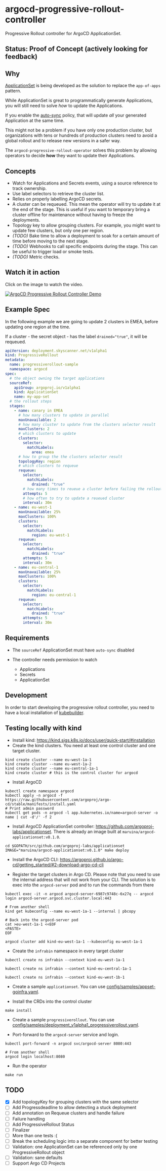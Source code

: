 # argocd-progressive-rollout-controller

Progressive Rollout controller for ArgoCD ApplicationSet.

## Status: Proof of Concept (actively looking for feedback)

## Why

[ApplicationSet](https://github.com/argoproj-labs/applicationset) is being developed as the solution to replace the `app-of-apps` pattern.

While ApplicationSet is great to programmatically generate Applications, you will still need to solve _how_ to update the Applications. 

If you enable the [auto-sync](https://argoproj.github.io/argo-cd/user-guide/auto_sync/) policy, that will update _all_ your generated Application at the same time.

This might not be a problem if you have only one production cluster, but organizations with tens or hundreds of production clusters need to avoid a global rollout and to release new versions in a safer way.

The `argocd-progressive-rollout-operator` solves this problem by allowing operators to decide **how** they want to update their Applications.

## Concepts

- Watch for Applications and Secrets events, using a source reference to track ownership.
- Use label selectors to retrieve the cluster list.
- Relies on properly labelling ArgoCD secrets.
- A cluster can be requeued. This mean the operator will try to update it at the end of the stage. This is useful if you want to temporary bring a cluster offline for maintenance without having to freeze the deployments.
- Topology key to allow grouping clusters. For example, you might want to update few clusters, but only one per region.
- _(TODO)_ Bake time to allow a deployment to soak for a certain amount of time before moving to the next stage.
- _(TODO)_ Webhooks to call specific endpoints during the stage. This can be useful to trigger load or smoke tests.
- _(TODO)_ Metric checks.

## Watch it in action

Click on the image to watch the video.

[![ArgoCD Progressive Rollout Controller Demo](http://img.youtube.com/vi/xoaemCbiqzo/0.jpg)](http://www.youtube.com/watch?v=xoaemCbiqzo "ArgoCD Progressive Rollout Controller Demo")

## Example Spec

In the following example we are going to update 2 clusters in EMEA, before updating one region at the time.

If a cluster - the secret object - has the label `drained="true"`, it will be requeued.

```yaml
apiVersion: deployment.skyscanner.net/v1alpha1
kind: ProgressiveRollout
metadata:
  name: progressiverollout-sample
  namespace: argocd
spec:
  # the object owning the target applications
  sourceRef:
    apiGroup: argoproj.io/v1alpha1
    kind: ApplicationSet
    name: my-app-set
  # the rollout steps
  stages:
    - name: canary in EMEA
      # how many clusters to update in parallel
      maxUnavailable: 2
      # how many cluster to update from the clusters selector result
      maxClusters: 2
      # which clusters to update
      clusters:
        selector:
          matchLabels:
            area: emea
      # how to group the the clusters selector result
      topologyKey: region
      # which clusters to requeue
      requeue:
        selector:
          matchLabels:
            drained: "true"
        # how many times to reueue a cluster before failing the rollout
        attempts: 5
        # how often to try to update a reueued cluster
        interval: 30m
    - name: eu-west-1
      maxUnavailable: 25%
      maxClusters: 100%
      clusters:
        selector:
          matchLabels:
            region: eu-west-1
      requeue:
        selector:
          matchLabels:
            drained: "true"
        attempts: 5
        interval: 30m
    - name: eu-central-1
      maxUnavailable: 25%
      maxClusters: 100%
      clusters:
        selector:
          matchLabels:
            region: eu-central-1
      requeue:
        selector:
          matchLabels:
            drained: "true"
        attempts: 5
        interval: 30m
```

## Requirements

- The `sourceRef` ApplicationSet must have `auto-sync` disabled
- The controller needs permission to watch
  
  - Applications
  - Secrets
  - ApplicationSet

## Development

In order to start developing the progressive rollout controller, you need to have a local installation of [kubebuilder](https://book.kubebuilder.io/quick-start.html#installation).

## Testing locally with kind

- Install kind: <https://kind.sigs.k8s.io/docs/user/quick-start/#installation>
- Create the kind clusters. You need at least one control cluster and one target cluster.

```console
kind create cluster --name eu-west-1a-1
kind create cluster --name eu-west-1a-2
kind create cluster --name eu-central-1a-1
kind create cluster # this is the control cluster for argocd
```

- Install ArgoCD

```console
kubectl create namespace argocd
kubectl apply -n argocd -f https://raw.githubusercontent.com/argoproj/argo-cd/stable/manifests/install.yaml
# Print admin password
kubectl get pods -n argocd -l app.kubernetes.io/name=argocd-server -o name | cut -d'/' -f 2
```

- Install ArgoCD ApplicationSet controller: <https://github.com/argoproj-labs/applicationset>. There is already an image built at `maruina/argocd-applicationset:v0.1.0`.

```console
cd $GOPATH/src/github.com/argoproj-labs/applicationset
IMAGE="maruina/argocd-applicationset:v0.1.0" make deploy
```

- Install the ArgoCD CLI: <https://argoproj.github.io/argo-cd/getting_started/#2-download-argo-cd-cli>

- Register the target clusters in Argo CD. Please note that you need to use the internal address that will not work from your CLI. The solution is to exec into the `argocd-server` pod and to run the commands from there

```console
kubectl exec -it -n argocd argocd-server-6987c9748c-6x27q -- argocd login argocd-server.argocd.svc.cluster.local:443

# From another shell
kind get kubeconfig --name eu-west-1a-1 --internal | pbcopy

# Back into the argocd-server pod
cat >eu-west-1a-1 <<EOF
<PASTE>
EOF

argocd cluster add kind-eu-west-1a-1 --kubeconfig eu-west-1a-1
```

- Create the `infrabin` namespace in every target cluster

```console
kubectl create ns infrabin --context kind-eu-west-1a-1

kubectl create ns infrabin --context kind-eu-central-1a-1

kubectl create ns infrabin --context kind-eu-west-1b-1
```

- Create a sample `applicationset`. You can use [config/samples/appset-goinfra.yaml](./config/samples/appset-goinfra.yaml).

- Install the CRDs into the control cluster

```console
make install
```

- Create a sample `progressiverollout`.  You can use [config/samples/deployment_v1alpha1_progressiverollout.yaml](./config/samples/deployment_v1alpha1_progressiverollout.yaml).

- Port-forward to the `argocd-server` service and login.

```console
kubectl port-forward -n argocd svc/argocd-server 8080:443

# From another shell
argocd login localhost:8080
```

- Run the operator

```console
make run
```

## TODO

- [x] Add topologyKey for grouping clusters with the same selector
- [ ] Add Progressdeadline to allow detecting a stuck deployment
- [ ] Add annotation on Requeue clusters and handle failure
- [ ] Failure handling
- [ ] Add ProgressiveRollout Status
- [ ] Finalizer
- [ ] More than one tests :(
- [ ] Break the scheduling logic into a separate component for better testing
- [ ] Validation: one ApplicationSet can be referenced only by one ProgressiveRollout object
- [ ] Validation: sane defaults
- [ ] Support Argo CD Projects
